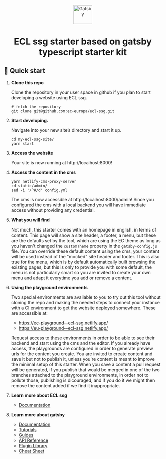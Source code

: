 <p align="center">
  <a href="https://www.gatsbyjs.com/?utm_source=starter&utm_medium=readme&utm_campaign=minimal-starter-ts">
    <img alt="Gatsby" src="https://www.gatsbyjs.com/Gatsby-Monogram.svg" width="60" />
  </a>
</p>
<h1 align="center">
  ECL ssg starter based on gatsby typescript starter kit
</h1>

## 🚀 Quick start

1.  **Clone this repo**

    Clone the repository in your user space in github if you plan to start developing a website using ECL ssg.

    ```shell
    # fetch the repository
    git clone git@github.com:ec-europa/ecl-ssg.git
    ```

2.  **Start developing.**

    Navigate into your new site’s directory and start it up.

    ```shell
    cd my-ecl-ssg-site/
    yarn start
    ```

3.  **Access the website**

    Your site is now running at http://localhost:8000!

4. **Access the content in the cms**

    ```shell
    yarn netlify-cms-proxy-server
    cd static/admin/
    sed -i '/^#/d' config.yml
    ```

    The cms is now accessible at http://localhost:8000/admin!
    Since you configured the cms with a local backend you will have immediate access without providing any credential.

5. **What you will find**

    Not much, this starter comes with an homepage in english, in terms of content.
    This page will show a site header, a footer, a menu, but these are the defaults set by the tool, which are using the EC theme as long as you haven't changed the `customTheme` property in the `gatsby-config.js` file.
    You can override these default content using the cms, your content will be used instead of the "mocked" site header and footer.
    This is also true for the menu, which is by default automatically built browsing the existing pages, but this is only to provide you with some default, the menu is not particularly smart so you are invited to create your own menu and adapt it everytime you add or remove a content.

6. **Using the playground environments**

    Two special environments are available to you to try out this tool without cloning the repo and making the needed steps to connect your instance with a CI environment to get the website deployed somewhere.
    These are accessible at:
    - https://ec-playground--ecl-ssg.netlify.app/
    - https://eu-playground--ecl-ssg.netlify.app/

    Request access to these environments in order to be able to see their backend and start using the cms and the editor.
    If you already have access, the playgrounds are configured in order to generate preview urls for the content you create.
    You are invited to create content and save it but not to publish it, unless you're content is meant to improve the minimal
    setup of this starter.
    When you save a content a pull request will be generated, if you publish that would be merged in one of the two branches attached to the playground environments, in order not to pollute those, publishing is dicouraged, and if you do it we might then remove the content added if we find it inappropriate.

7. **Learn more about ECL ssg**
    - [Documentation](./docs/README.md)

8.  **Learn more about gatsby**

    - [Documentation](https://www.gatsbyjs.com/docs/?utm_source=starter&utm_medium=readme&utm_campaign=minimal-starter-ts)
    - [Tutorials](https://www.gatsbyjs.com/docs/tutorial/?utm_source=starter&utm_medium=readme&utm_campaign=minimal-starter-ts)
    - [Guides](https://www.gatsbyjs.com/docs/how-to/?utm_source=starter&utm_medium=readme&utm_campaign=minimal-starter-ts)
    - [API Reference](https://www.gatsbyjs.com/docs/api-reference/?utm_source=starter&utm_medium=readme&utm_campaign=minimal-starter-ts)
    - [Plugin Library](https://www.gatsbyjs.com/plugins?utm_source=starter&utm_medium=readme&utm_campaign=minimal-starter-ts)
    - [Cheat Sheet](https://www.gatsbyjs.com/docs/cheat-sheet/?utm_source=starter&utm_medium=readme&utm_campaign=minimal-starter-ts)


